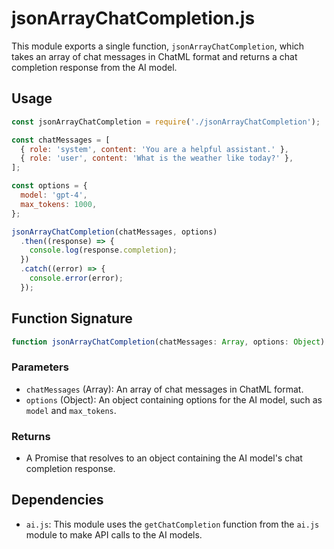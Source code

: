 # jsonArrayChatCompletion.js

This module exports a single function, `jsonArrayChatCompletion`, which takes an array of chat messages in ChatML format and returns a chat completion response from the AI model.

## Usage

```javascript
const jsonArrayChatCompletion = require('./jsonArrayChatCompletion');

const chatMessages = [
  { role: 'system', content: 'You are a helpful assistant.' },
  { role: 'user', content: 'What is the weather like today?' },
];

const options = {
  model: 'gpt-4',
  max_tokens: 1000,
};

jsonArrayChatCompletion(chatMessages, options)
  .then((response) => {
    console.log(response.completion);
  })
  .catch((error) => {
    console.error(error);
  });
```

## Function Signature

```javascript
function jsonArrayChatCompletion(chatMessages: Array, options: Object): Promise
```

### Parameters

- `chatMessages` (Array): An array of chat messages in ChatML format.
- `options` (Object): An object containing options for the AI model, such as `model` and `max_tokens`.

### Returns

- A Promise that resolves to an object containing the AI model's chat completion response.

## Dependencies

- `ai.js`: This module uses the `getChatCompletion` function from the `ai.js` module to make API calls to the AI models.